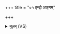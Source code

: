 +++
title = "०५ इन्द्रो अङ्गम्"

+++
<details><summary>मूलम् (VS)</summary>

इन्द्रो॑ अ॒ङ्गं म॒हद्भ॒यम॒भी षदप॑ चुच्यवत्। स हि स्थि॒रो विच॑र्षणिः ॥
</details>